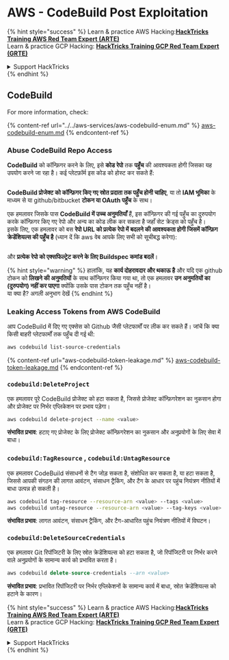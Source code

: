 # AWS - CodeBuild Post Exploitation

{% hint style="success" %}
Learn & practice AWS Hacking:<img src="../../../../.gitbook/assets/image (1).png" alt="" data-size="line">[**HackTricks Training AWS Red Team Expert (ARTE)**](https://training.hacktricks.xyz/courses/arte)<img src="../../../../.gitbook/assets/image (1).png" alt="" data-size="line">\
Learn & practice GCP Hacking: <img src="../../../../.gitbook/assets/image (2).png" alt="" data-size="line">[**HackTricks Training GCP Red Team Expert (GRTE)**<img src="../../../../.gitbook/assets/image (2).png" alt="" data-size="line">](https://training.hacktricks.xyz/courses/grte)

<details>

<summary>Support HackTricks</summary>

* Check the [**subscription plans**](https://github.com/sponsors/carlospolop)!
* **Join the** 💬 [**Discord group**](https://discord.gg/hRep4RUj7f) or the [**telegram group**](https://t.me/peass) or **follow** us on **Twitter** 🐦 [**@hacktricks\_live**](https://twitter.com/hacktricks\_live)**.**
* **Share hacking tricks by submitting PRs to the** [**HackTricks**](https://github.com/carlospolop/hacktricks) and [**HackTricks Cloud**](https://github.com/carlospolop/hacktricks-cloud) github repos.

</details>
{% endhint %}

## CodeBuild

For more information, check:

{% content-ref url="../../aws-services/aws-codebuild-enum.md" %}
[aws-codebuild-enum.md](../../aws-services/aws-codebuild-enum.md)
{% endcontent-ref %}

### Abuse CodeBuild Repo Access

**CodeBuild** को कॉन्फ़िगर करने के लिए, इसे **कोड रेपो** तक **पहुँच** की आवश्यकता होगी जिसका यह उपयोग करने जा रहा है। कई प्लेटफ़ॉर्म इस कोड को होस्ट कर सकते हैं:

<figure><img src="../../../../.gitbook/assets/image (96).png" alt=""><figcaption></figcaption></figure>

**CodeBuild प्रोजेक्ट को कॉन्फ़िगर किए गए स्रोत प्रदाता तक पहुँच होनी चाहिए**, या तो **IAM भूमिका** के माध्यम से या github/bitbucket **टोकन या OAuth पहुँच** के साथ।

एक हमलावर जिसके पास **CodeBuild में उच्च अनुमतियाँ** हैं, इस कॉन्फ़िगर की गई पहुँच का दुरुपयोग करके कॉन्फ़िगर किए गए रेपो और अन्य का कोड लीक कर सकता है जहाँ सेट क्रेड्स को पहुँच है।\
इसके लिए, एक हमलावर को बस **रेपो URL को प्रत्येक रेपो में बदलने की आवश्यकता होगी जिसमें कॉन्फ़िग क्रेडेंशियल्स की पहुँच है** (ध्यान दें कि aws वेब आपके लिए सभी को सूचीबद्ध करेगा):

<figure><img src="../../../../.gitbook/assets/image (107).png" alt=""><figcaption></figcaption></figure>

और **प्रत्येक रेपो को एक्सफिल्ट्रेट करने के लिए Buildspec कमांड बदलें**।

{% hint style="warning" %}
हालांकि, यह **कार्य दोहरावदार और थकाऊ है** और यदि एक github टोकन को **लिखने की अनुमतियों** के साथ कॉन्फ़िगर किया गया था, तो एक हमलावर **उन अनुमतियों का (दुरुपयोग) नहीं कर पाएगा** क्योंकि उसके पास टोकन तक पहुँच नहीं है।\
या क्या है? अगली अनुभाग देखें
{% endhint %}

### Leaking Access Tokens from AWS CodeBuild

आप CodeBuild में दिए गए एक्सेस को Github जैसी प्लेटफार्मों पर लीक कर सकते हैं। जांचें कि क्या किसी बाहरी प्लेटफार्मों तक पहुँच दी गई थी:
```bash
aws codebuild list-source-credentials
```
{% content-ref url="aws-codebuild-token-leakage.md" %}
[aws-codebuild-token-leakage.md](aws-codebuild-token-leakage.md)
{% endcontent-ref %}

### `codebuild:DeleteProject`

एक हमलावर पूरे CodeBuild प्रोजेक्ट को हटा सकता है, जिससे प्रोजेक्ट कॉन्फ़िगरेशन का नुकसान होगा और प्रोजेक्ट पर निर्भर एप्लिकेशन पर प्रभाव पड़ेगा।
```bash
aws codebuild delete-project --name <value>
```
**संभावित प्रभाव**: हटाए गए प्रोजेक्ट के लिए प्रोजेक्ट कॉन्फ़िगरेशन का नुकसान और अनुप्रयोगों के लिए सेवा में बाधा।

### `codebuild:TagResource` , `codebuild:UntagResource`

एक हमलावर CodeBuild संसाधनों से टैग जोड़ सकता है, संशोधित कर सकता है, या हटा सकता है, जिससे आपकी संगठन की लागत आवंटन, संसाधन ट्रैकिंग, और टैग के आधार पर पहुंच नियंत्रण नीतियों में बाधा उत्पन्न हो सकती है।
```bash
aws codebuild tag-resource --resource-arn <value> --tags <value>
aws codebuild untag-resource --resource-arn <value> --tag-keys <value>
```
**संभावित प्रभाव**: लागत आवंटन, संसाधन ट्रैकिंग, और टैग-आधारित पहुंच नियंत्रण नीतियों में विघटन।

### `codebuild:DeleteSourceCredentials`

एक हमलावर Git रिपॉजिटरी के लिए स्रोत क्रेडेंशियल्स को हटा सकता है, जो रिपॉजिटरी पर निर्भर करने वाले अनुप्रयोगों के सामान्य कार्य को प्रभावित करता है।
```sql
aws codebuild delete-source-credentials --arn <value>
```
**संभावित प्रभाव**: प्रभावित रिपॉजिटरी पर निर्भर एप्लिकेशनों के सामान्य कार्य में बाधा, स्रोत क्रेडेंशियल्स को हटाने के कारण।

{% hint style="success" %}
Learn & practice AWS Hacking:<img src="../../../../.gitbook/assets/image (1).png" alt="" data-size="line">[**HackTricks Training AWS Red Team Expert (ARTE)**](https://training.hacktricks.xyz/courses/arte)<img src="../../../../.gitbook/assets/image (1).png" alt="" data-size="line">\
Learn & practice GCP Hacking: <img src="../../../../.gitbook/assets/image (2).png" alt="" data-size="line">[**HackTricks Training GCP Red Team Expert (GRTE)**<img src="../../../../.gitbook/assets/image (2).png" alt="" data-size="line">](https://training.hacktricks.xyz/courses/grte)

<details>

<summary>Support HackTricks</summary>

* Check the [**subscription plans**](https://github.com/sponsors/carlospolop)!
* **Join the** 💬 [**Discord group**](https://discord.gg/hRep4RUj7f) or the [**telegram group**](https://t.me/peass) or **follow** us on **Twitter** 🐦 [**@hacktricks\_live**](https://twitter.com/hacktricks\_live)**.**
* **Share hacking tricks by submitting PRs to the** [**HackTricks**](https://github.com/carlospolop/hacktricks) and [**HackTricks Cloud**](https://github.com/carlospolop/hacktricks-cloud) github repos.

</details>
{% endhint %}
